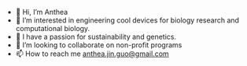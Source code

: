 - 👋 Hi, I’m Anthea
- 👀 I’m interested in engineering cool devices for biology research and computational biology.
- 🌱 I have a passion for sustainability and genetics.
- 💞️ I’m looking to collaborate on non-profit programs
- 📫 How to reach me anthea.jin.guo@gmail.com

<!---
crocodile27/crocodile27 is a ✨ special ✨ repository because its `README.md` (this file) appears on your GitHub profile.
You can click the Preview link to take a look at your changes.
--->
